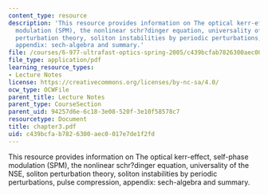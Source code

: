 ```yaml
---
content_type: resource
description: 'This resource provides information on The optical kerr-effect, self-phase
  modulation (SPM), the nonlinear schr?dinger equation, universality of the NSE, soliton
  perturbation theory, soliton instabilities by periodic perturbations, pulse compression,
  appendix: sech-algebra and summary.'
file: /courses/6-977-ultrafast-optics-spring-2005/c439bcfab7826300aec0017e7de1f2fd_chapter3.pdf
file_type: application/pdf
learning_resource_types:
- Lecture Notes
license: https://creativecommons.org/licenses/by-nc-sa/4.0/
ocw_type: OCWFile
parent_title: Lecture Notes
parent_type: CourseSection
parent_uid: 94257d6e-6c18-3e08-520f-3e10f58578c7
resourcetype: Document
title: chapter3.pdf
uid: c439bcfa-b782-6300-aec0-017e7de1f2fd
---
```

This resource provides information on The optical kerr-effect, self-phase modulation (SPM), the nonlinear schr?dinger equation, universality of the NSE, soliton perturbation theory, soliton instabilities by periodic perturbations, pulse compression, appendix: sech-algebra and summary.